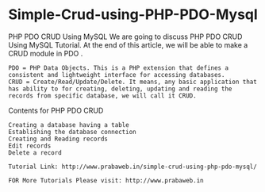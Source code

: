 # Simple-Crud-using-PHP-PDO-Mysql
 PHP PDO CRUD Using MySQL
We are going to discuss PHP PDO CRUD Using MySQL Tutorial. At the end of this article, we will be able to make a CRUD module in PDO .

    PDO = PHP Data Objects. This is a PHP extension that defines a consistent and lightweight interface for accessing databases.
    CRUD = Create/Read/Update/Delete. It means, any basic application that has ability to for creating, deleting, updating and reading the records from specific database, we will call it CRUD.

Contents for PHP PDO CRUD

    Creating a database having a table
    Establishing the database connection
    Creating and Reading records
    Edit records
    Delete a record
    
    Tutorial Link: http://www.prabaweb.in/simple-crud-using-php-pdo-mysql/
    
    FOR More Tutorials Please visit: http://www.prabaweb.in
